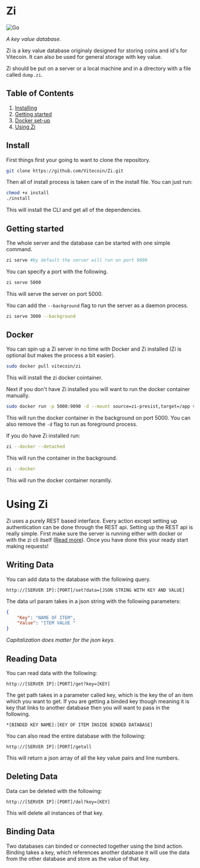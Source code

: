 # Zi

![Go](https://github.com/Vitecoin/Zi/workflows/Go/badge.svg)

_A key value database._

Zi is a key value database originaly designed for storing coins and id's for Vitecoin. It can also be used for general storage with key value.

Zi should be put on a server or a local machine and in a directory with a file called `dump.zi`.

## Table of Contents

1. [Installing](#Install)
2. [Getting started](#Getting-started)
3. [Docker set-up](#Docker)
4. [Using Zi](#Using-Zi)

## Install

First things first your going to want to clone the repository.

```bash
git clone https://github.com/Vitecoin/Zi.git
```

Then all of install process is taken care of in the install file. You can just run:

```bash
chmod +x install
./install
```

This will install the CLI and get all of the dependencies.

## Getting started

The whole server and the database can be started with one simple command.

```bash
zi serve #by default the server will run on port 9090
```

You can specify a port with the following.

```bash
zi serve 5000
```

This will serve the server on port 5000.

You can add the `--background` flag to run the server as a daemon process.

```bash
zi serve 3000 --background
```

## Docker

You can spin up a Zi server in no time with Docker and Zi installed (Zi is optional but makes the process a bit easier).

```bash
sudo docker pull vitecoin/zi
```

This will install the zi docker cointainer.

Next if you don't have Zi installed you will want to run the docker container manually.

```bash
sudo docker run -p 5000:9090 -d --mount source=zi-presist,target=/app vitecoin/zi
```

This will run the docker container in the background on port 5000. You can also remove the `-d` flag to run as foreground process.

If you do have Zi installed run:

```bash
zi --docker --detached
```

This will run the container in the background.

```bash
zi --docker
```

This will run the docker container noramlly.

# Using Zi

Zi uses a purely REST based interface. Every action except setting up authentication can be done through the REST api. Setting up the REST api is really simple. First make sure the server is running either with docker or with the zi cli itself ([Read more](#Getting-started)). Once you have done this your ready start making requests!

## Writing Data

You can add data to the database with the following query.

```
http://[SERVER IP]:[PORT]/set?data=[JSON STRING WITH KEY AND VALUE]
```

The data url param takes in a json string with the following parameters:

```json
{
    "Key": "NAME OF ITEM",
    "Value": "ITEM VALUE "
}
```

_Capitalization does matter for the json keys._

## Reading Data

You can read data with the following:

```
http://[SERVER IP]:[PORT]/get?key=[KEY]
```

The get path takes in a parameter called key, which is the key the of an item which you want to get. If you are getting a binded key though meaning it is key that links to another database then you will want to pass in the following.

```
*[BINDED KEY NAME]:[KEY OF ITEM INSIDE BINDED DATABASE]
```

You can also read the entire database with the following:

```
http://[SERVER IP]:[PORT]/getall
```

This will return a json array of all the key value pairs and line numbers.

## Deleting Data

Data can be deleted with the following:

```
http://[SERVER IP]:[PORT]/del?key=[KEY]
```

This will delete all instances of that key.

## Binding Data

Two databases can binded or connected together using the bind action. Binding takes a key, which references another database it will use the data from the other database and store as the value of that key.
